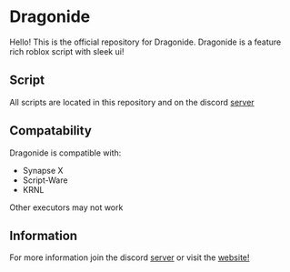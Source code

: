 # Dragonide
Hello! This is the official repository for Dragonide. Dragonide is a feature rich roblox script with sleek ui!

## Script
All scripts are located in this repository and on the discord [server](https://discord.gg/2FRscDDTj2)

## Compatability
Dragonide is compatible with:
* Synapse X
* Script-Ware
* KRNL

Other executors may not work

## Information
For more information join the discord [server](https://discord.gg/2FRscDDTj2) or visit the [website!](https://dragonide.netlify.app/)
